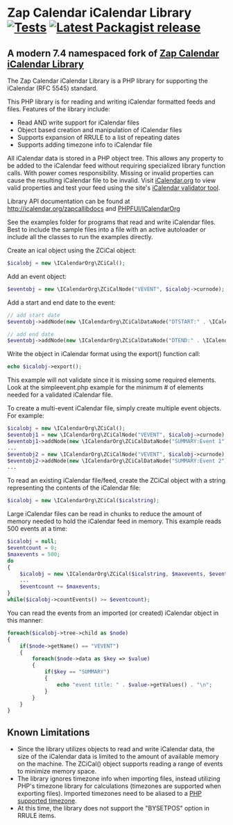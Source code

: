 # Zap Calendar iCalendar Library [![Tests](https://github.com/phpfui/icalendar/actions/workflows/tests.yml/badge.svg)](https://github.com/phpfui/icalendar/actions?query=workflow%3Atests) [![Latest Packagist release](https://img.shields.io/packagist/v/phpfui/icalendar.svg)](https://packagist.org/packages/phpfui/icalendar)

## A modern 7.4 namespaced fork of [Zap Calendar iCalendar Library](https://github.com/zcontent/icalendar)

The Zap Calendar iCalendar Library is a PHP library for supporting the iCalendar (RFC 5545) standard.

This PHP library is for reading and writing iCalendar formatted feeds and files. Features of the library include:

- Read AND write support for iCalendar files
- Object based creation and manipulation of iCalendar files
- Supports expansion of RRULE to a list of repeating dates
- Supports adding timezone info to iCalendar file

All iCalendar data is stored in a PHP object tree. This allows any property to be added to the iCalendar feed without requiring specialized library function calls. With power comes responsibility.  Missing or invalid properties can cause the resulting iCalendar file to be invalid. Visit [iCalendar.org](http://icalendar.org) to view valid properties and test your feed using the site's [iCalendar validator tool](http://icalendar.org/validator.html).

Library API documentation can be found at http://icalendar.org/zapcallibdocs and [PHPFUI/ICalendarOrg](http://phpfui.com/?n=ICalendarOrg)

See the examples folder for programs that read and write iCalendar files. Best to include the sample files into a file with an active autoloader or include all the classes to run the examples directly.

Create an ical object using the ZCiCal object:

```php
$icalobj = new \ICalendarOrg\ZCiCal();
```

Add an event object:

```php
$eventobj = new \ICalendarOrg\ZCiCalNode("VEVENT", $icalobj->curnode);
```

Add a start and end date to the event:

```php
// add start date
$eventobj->addNode(new \ICalendarOrg\ZCiCalDataNode("DTSTART:" . \ICalendarOrg\ZCiCal::fromSqlDateTime("2020-01-01 12:00:00")));

// add end date
$eventobj->addNode(new \ICalendarOrg\ZCiCalDataNode("DTEND:" . \ICalendarOrg\ZCiCal::fromSqlDateTime("2020-01-01 13:00:00")));
```

Write the object in iCalendar format using the  export() function call:

```php
echo $icalobj->export();
```

This example will not validate since it is missing some required elements. Look at the simpleevent.php example for the minimum # of elements needed for a validated iCalendar file.

To create a multi-event iCalendar file, simply create multiple event objects. For example:

```php
$icalobj = new \ICalendarOrg\ZCiCal();
$eventobj1 = new \ICalendarOrg\ZCiCalNode("VEVENT", $icalobj->curnode);
$eventobj1->addNode(new \ICalendarOrg\ZCiCalDataNode("SUMMARY:Event 1"));
...
$eventobj2 = new \ICalendarOrg\ZCiCalNode("VEVENT", $icalobj->curnode);
$eventobj2->addNode(new \ICalendarOrg\ZCiCalDataNode("SUMMARY:Event 2"));
...
```

To read an existing iCalendar file/feed, create the ZCiCal object with a string representing the contents of the iCalendar file:

```php
$icalobj = new \ICalendarOrg\ZCiCal($icalstring);
```

Large iCalendar files can be read in chunks to reduce the amount of memory needed to hold the iCalendar feed in memory. This example reads 500 events at a time:

```php
$icalobj = null;
$eventcount = 0;
$maxevents = 500;
do
{
	$icalobj = new \ICalendarOrg\ZCiCal($icalstring, $maxevents, $eventcount);
	...
	$eventcount += $maxevents;
}
while($icalobj->countEvents() >= $eventcount);
```

You can read the events from an imported (or created) iCalendar object in this manner:

```php
foreach($icalobj->tree->child as $node)
{
	if($node->getName() == "VEVENT")
	{
		foreach($node->data as $key => $value)
		{
			if($key == "SUMMARY")
			{
				echo "event title: " . $value->getValues() . "\n";
			}
		}
	}
}
```

## Known Limitations

- Since the library utilizes objects to read and write iCalendar data, the size of the iCalendar data is limited to the amount of available memory on the machine. The ZCiCal() object supports reading a range of events to minimize memory space.
- The library ignores timezone info when importing files, instead utilizing PHP's timezone library for calculations (timezones are supported when exporting files). Imported timezones need to be aliased to a [PHP supported timezone](http://php.net/manual/en/timezones.php).
- At this time, the library does not support the "BYSETPOS" option in RRULE items.

